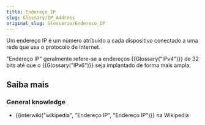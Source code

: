 ```yaml
---
title: Endereço IP
slug: Glossary/IP_Address
original_slug: Glossario/Endereco_IP
---
```

Um endereço IP é um número atribuído a cada dispositivo conectado a uma rede que usa o protocolo de Internet.

"Endereço IP" geralmente refere-se a endereços {{Glossary("IPv4")}} de 32 bits até que o {{Glossary("IPv6")}} seja implantado de forma mais ampla.

## Saiba mais

### General knowledge

- {{interwiki("wikipedia", "Endereço IP", "Endereço IP")}} na Wikipedia
